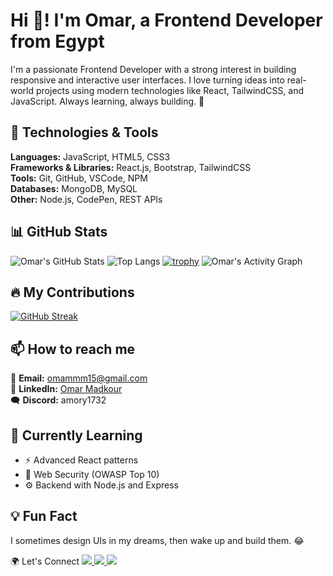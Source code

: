 # Hi 👋! I'm Omar, a Frontend Developer from Egypt


I'm a passionate Frontend Developer with a strong interest in building responsive and interactive user interfaces. I love turning ideas into real-world projects using modern technologies like React, TailwindCSS, and JavaScript. Always learning, always building. 🚀

## 🚀 Technologies & Tools

**Languages:** JavaScript, HTML5, CSS3  
**Frameworks & Libraries:** React.js, Bootstrap, TailwindCSS  
**Tools:** Git, GitHub, VSCode, NPM  
**Databases:** MongoDB, MySQL  
**Other:** Node.js, CodePen, REST APIs

## 📊 GitHub Stats

![Omar's GitHub Stats](https://github-readme-stats.vercel.app/api?username=omarmadkour&show_icons=true&theme=tokyonight)
![Top Langs](https://github-readme-stats.vercel.app/api/top-langs/?username=omarmadkour&layout=compact&theme=tokyonight)
[![trophy](https://github-profile-trophy.vercel.app/?username=omarmadkour&theme=tokyonight&row=1&no-bg=true)](https://github.com/ryo-ma/github-profile-trophy)
![Omar's Activity Graph](https://github-readme-activity-graph.vercel.app/graph?username=omarmadkour&theme=tokyo-night)




## 🔥 My Contributions

[![GitHub Streak](https://streak-stats.demolab.com/?user=omarmadkour&theme=tokyonight)](https://git.io/streak-stats)

## 📫 How to reach me

📩 **Email:** [omammm15@gmail.com](mailto:omammm15@gmail.com)  
💼 **LinkedIn:** [Omar Madkour](https://www.linkedin.com/in/omar-madkour-268a53253)  
🗨️ **Discord:** amory1732

## 🧠 Currently Learning

- ⚡ Advanced React patterns
- 🔐 Web Security (OWASP Top 10)
- ⚙️ Backend with Node.js and Express

## 💡 Fun Fact

I sometimes design UIs in my dreams, then wake up and build them. 😂

🌍 Let's Connect
<a href="https://www.linkedin.com/in/omar-madkour-268a53253" target="_blank">
  <img src="https://img.shields.io/badge/LinkedIn-blue?style=for-the-badge&logo=linkedin" />
</a>
<a href="mailto:omammm15@gmail.com">
  <img src="https://img.shields.io/badge/Gmail-red?style=for-the-badge&logo=gmail&logoColor=white" />
</a>
<a href="https://discord.com/users/amory1732">
  <img src="https://img.shields.io/badge/Discord-7289DA?style=for-the-badge&logo=discord&logoColor=white" />
</a>

